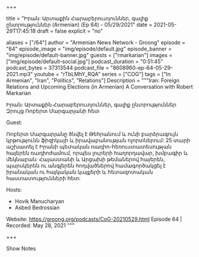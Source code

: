 
+++

title = "Իրան: Արտաքին Հարաբերուտյուններ, գալիք ընտրություններ (Armenian) (Ep 64) - 05/29/2021"
date = 2021-05-29T17:45:18
draft = false
explicit = "no"

aliases = ["/64"]
author = "Armenian News Network - Groong"
episode = "64"
episode_image = "img/episode/default.jpg"
episode_banner = "img/episode/default-banner.jpg"
guests = ["rmarkarian"]
images = ["img/episode/default-social.jpg"]
podcast_duration = "0:51:45"
podcast_bytes = 37313544
podcast_file = "8608960-ep-64-05-29-2021.mp3"
youtube = "rTbLMhY_RQA"
series = ["COG"]
tags = ["In Armenian", "Iran", "Politics", "Relations"]
Description = """Iran: Foreign Relations and Upcoming Elections (in Armenian)
A Conversation with Robert Markarian

Իրան: Արտաքին Հարաբերուտյուններ, գալիք ընտրություններ
Զրույց Ռոբերտ Մարգարյանի հետ

Guest:

Ռոբերտ Մարգարյանը ծնվել է Թեհրանում և ունի բարձրագույն կրթությունն ֆիզիկայի և իրավաբանության ոլորտներում: 25 տարի աշխատել է Իրանի պետական ռադիո-հեռուստատեսության հայերեն ռադիոժամում, որպես լուրերի հաղորդավար, խմբագիր և մեկնաբան: Հայաստանի և Արցախի թեմաներով հայերեն, պարսկերեն ու անգլերեն հոդվածներով համագործակցել է  իրանական ու հայկական կայքերի և հետազոտական հաստատությունների հետ: 

Hosts: 
 - Hovik Manucharyan
 - Asbed Bedrossian

Website: https://groong.org/podcasts/CoG-20210529.html
Episode 64 | Recorded: May 28, 2021
"""

+++

Show Notes

